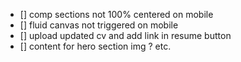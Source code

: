 - [] comp sections not 100% centered on mobile
- [] fluid canvas not triggered on mobile
- [] upload updated cv and add link in resume button
- [] content for hero section img ? etc.